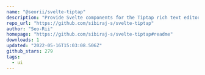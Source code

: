 ```yaml
---
name: "@seorii/svelte-tiptap"
description: "Provide Svelte components for the Tiptap rich text editor."
repo_url: "https://github.com/sibiraj-s/svelte-tiptap"
author: "Seo-Rii"
homepage: "https://github.com/sibiraj-s/svelte-tiptap#readme"
downloads: 1
updated: "2022-05-16T15:03:08.506Z"
github_stars: 279
tags: 
  - ui
---
```

